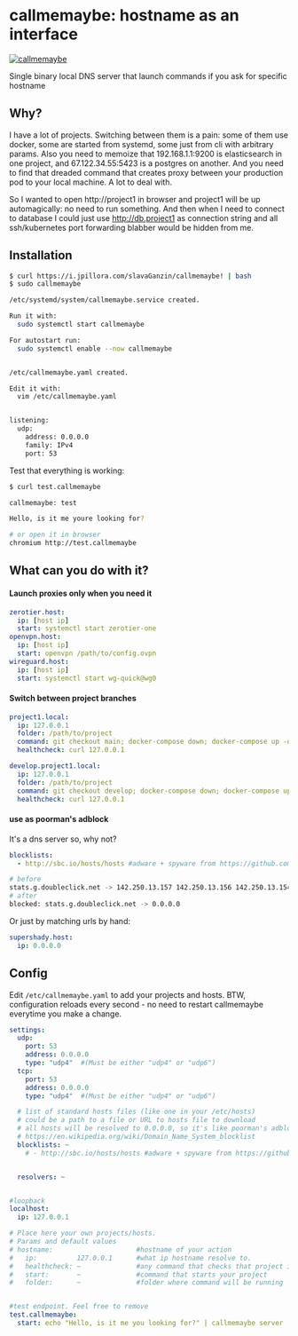 # callmemaybe: hostname as an interface

[![callmemaybe](https://media3.giphy.com/media/kGdRnb1kF4OmQ/giphy.gif?cid=ecf05e472pq6o5ggg6vq0w1b88g3221a7cevv2orxgm6rva7&rid=giphy.gif&ct=g)](https://www.youtube.com/watch?v=fWNaR-rxAic&t=86s)

Single binary local DNS server that launch commands if you ask for specific hostname

## Why?

I have a lot of projects. Switching between them is a pain: some of them use docker, some are started from systemd, some just from cli with arbitrary params. Also you need to memoize that 192.168.1.1:9200 is elasticsearch in one project, and 67.122.34.55:5423 is a postgres on another. And you need to find that dreaded command that creates proxy between your production pod to your local machine.
A lot to deal with.

So I wanted to open http://project1 in browser and project1 will be up automagically: no need to run something. And then when I need to connect to database I could just use http://db.project1 as connection string and all ssh/kubernetes port forwarding blabber would be hidden from me.

## Installation
```bash
$ curl https://i.jpillora.com/slavaGanzin/callmemaybe! | bash
$ sudo callmemaybe

/etc/systemd/system/callmemaybe.service created.

Run it with:
  sudo systemctl start callmemaybe

For autostart run:
  sudo systemctl enable --now callmemaybe


/etc/callmemaybe.yaml created.

Edit it with:
  vim /etc/callmemaybe.yaml


listening:
  udp:
    address: 0.0.0.0
    family: IPv4
    port: 53
```

Test that everything is working:
```bash
$ curl test.callmemaybe

callmemaybe: test

Hello, is it me youre looking for?

# or open it in browser
chromium http://test.callmemaybe
```

## What can you do with it?

#### Launch proxies only when you need it
```yaml
zerotier.host:
  ip: [host ip]
  start: systemctl start zerotier-one
openvpn.host:
  ip: [host ip]
  start: openvpn /path/to/config.ovpn
wireguard.host:
  ip: [host ip]
  start: systemctl start wg-quick@wg0
```

#### Switch between project branches
```yaml
project1.local:
  ip: 127.0.0.1
  folder: /path/to/project
  command: git checkout main; docker-compose down; docker-compose up -d
  healthcheck: curl 127.0.0.1

develop.project1.local:
  ip: 127.0.0.1
  folder: /path/to/project
  command: git checkout develop; docker-compose down; docker-compose up -d
  healthcheck: curl 127.0.0.1
```

#### use as poorman's adblock
It's a dns server so, why not?

```yaml
blocklists:
  - http://sbc.io/hosts/hosts #adware + spyware from https://github.com/StevenBlack/hosts#list-of-all-hosts-file-variants
```

```bash
# before
stats.g.doubleclick.net -> 142.250.13.157 142.250.13.156 142.250.13.154 142.250.13.155
# after
blocked: stats.g.doubleclick.net -> 0.0.0.0
```

Or just by matching urls by hand:
```yaml
supershady.host:
  ip: 0.0.0.0
```

<!-- #### Fight with your procrastination
```yaml
facebook.com:
  ip: 0.0.0.0
``` -->


## Config

Edit `/etc/callmemaybe.yaml` to add your projects and hosts.
BTW, configuration reloads every second - no need to restart callmemaybe everytime you make a change.

```yaml
settings:
  udp:
    port: 53
    address: 0.0.0.0
    type: "udp4"  #(Must be either "udp4" or "udp6")
  tcp:
    port: 53
    address: 0.0.0.0
    type: "udp4"  #(Must be either "udp4" or "udp6")

  # list of standard hosts files (like one in your /etc/hosts)
  # could be a path to a file or URL to hosts file to download
  # all hosts will be resolved to 0.0.0.0, so it's like poorman's adblock
  # https://en.wikipedia.org/wiki/Domain_Name_System_blocklist
  blocklists: ~
    # - http://sbc.io/hosts/hosts #adware + spyware from https://github.com/StevenBlack/hosts#list-of-all-hosts-file-variants


  resolvers: ~


#loopback
localhost:
  ip: 127.0.0.1

# Place here your own projects/hosts.
# Params and default values
# hostname:                     #hostname of your action
#   ip:          127.0.0.1      #what ip hostname resolve to.
#   healthcheck: ~              #any command that checks that project is up, so there is no need to run start command
#   start:       ~              #command that starts your project
#   folder:      ~              #folder where command will be running


#test endpoint. Feel free to remove
test.callmemaybe:
  start: echo "Hello, is it me you looking for?" | callmemaybe server
```
